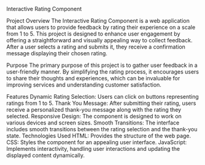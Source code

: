 Interactive Rating Component

Project Overview
The Interactive Rating Component is a web application that allows users to provide feedback by rating their experience on a scale from 1 to 5. This project is designed to enhance user engagement by offering a straightforward and visually appealing way to collect feedback. After a user selects a rating and submits it, they receive a confirmation message displaying their chosen rating.

Purpose
The primary purpose of this project is to gather user feedback in a user-friendly manner. By simplifying the rating process, it encourages users to share their thoughts and experiences, which can be invaluable for improving services and understanding customer satisfaction.

Features
Dynamic Rating Selection: Users can click on buttons representing ratings from 1 to 5.
Thank You Message: After submitting their rating, users receive a personalized thank-you message along with the rating they selected.
Responsive Design: The component is designed to work on various devices and screen sizes.
Smooth Transitions: The interface includes smooth transitions between the rating selection and the thank-you state.
Technologies Used
HTML: Provides the structure of the web page.
CSS: Styles the component for an appealing user interface.
JavaScript: Implements interactivity, handling user interactions and updating the displayed content dynamically.